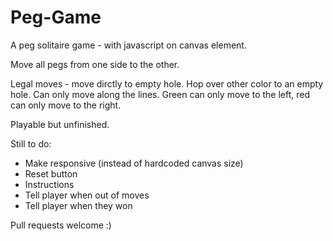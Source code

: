 # Peg-Game

A peg solitaire game - with javascript on canvas element.

Move all pegs from one side to the other.

Legal moves - move dirctly to empty hole.
Hop over other color to an empty hole.
Can only move along the lines.
Green can only move to the left, red can only move to the right.

Playable but unfinished.

Still to do:

- Make responsive (instead of hardcoded canvas size)
- Reset button
- Instructions
- Tell player when out of moves
- Tell player when they won

Pull requests welcome :)

